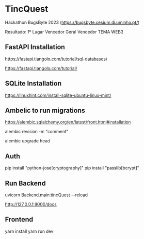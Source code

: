 # TincQuest

Hackathon BugsByte 2023 (https://bugsbyte.cesium.di.uminho.pt/)

Resultado: 1º Lugar Vencedor Geral
           Vencedor TEMA WEB3

## FastAPI Installation

https://fastapi.tiangolo.com/tutorial/sql-databases/

https://fastapi.tiangolo.com/tutorial/

## SQLite Installation

https://linuxhint.com/install-sqlite-ubuntu-linux-mint/

## Ambelic to run migrations

https://alembic.sqlalchemy.org/en/latest/front.html#installation

alembic revision -m "comment"

alembic upgrade head

## Auth

pip install "python-jose[cryptography]"
pip install "passlib[bcrypt]"

## Run Backend

uvicorn Backend.main:tincQuest --reload

http://127.0.0.1:8000/docs


## Frontend
yarn install
yarn run dev
